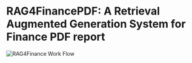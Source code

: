 # RAG4FinancePDF: A Retrieval Augmented Generation System for Finance PDF report

![RAG4Finance Work Flow](RAG4FiancePDF_Work_Flow.png)
